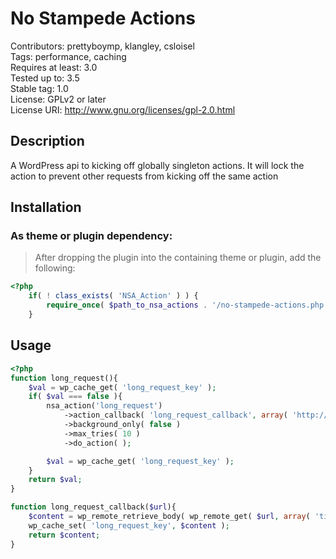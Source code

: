 No Stampede Actions
==================

Contributors: prettyboymp, klangley, csloisel  
Tags: performance, caching  
Requires at least: 3.0  
Tested up to: 3.5  
Stable tag: 1.0  
License: GPLv2 or later  
License URI: http://www.gnu.org/licenses/gpl-2.0.html

## Description
A WordPress api to kicking off globally singleton actions.  It will lock the action to prevent other requests from kicking off the same action

## Installation

### As theme or plugin dependency:
> After dropping the plugin into the containing theme or plugin, add the following:
```php
<?php
	if( ! class_exists( 'NSA_Action' ) ) {
		require_once( $path_to_nsa_actions . '/no-stampede-actions.php' );
	}
```

## Usage

```php
<?php
function long_request(){
	$val = wp_cache_get( 'long_request_key' );
	if( $val === false ){
		nsa_action('long_request')
			->action_callback( 'long_request_callback', array( 'http://example.com/long-running-request.php' ) )
			->background_only( false )
			->max_tries( 10 )
			->do_action( );

		$val = wp_cache_get( 'long_request_key' );
	}
	return $val;
}

function long_request_callback($url){
	$content = wp_remote_retrieve_body( wp_remote_get( $url, array( 'timeout' => 30 ) ) );
	wp_cache_set( 'long_request_key', $content );
	return $content;
}
```